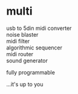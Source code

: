 # multi
usb to 5din midi converter  
noise blaster  
midi filter  
algorithmic sequencer  
midi router  
sound generator  

fully programmable

...it's up to you
